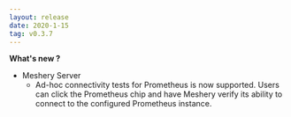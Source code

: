 ```yaml
---
layout: release
date: 2020-1-15
tag: v0.3.7
---
```


**What's new ?**

- Meshery Server
  - Ad-hoc connectivity tests for Prometheus is now supported. Users can click the Prometheus chip and have Meshery verify its ability to connect to the configured Prometheus instance.

